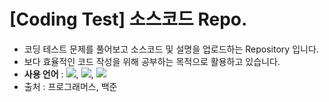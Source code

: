 # [Coding Test] 소스코드 Repo.
- 코딩 테스트 문제를 풀어보고 소스코드 및 설명을 업로드하는 Repository 입니다.
- 보다 효율적인 코드 작성을 위해 공부하는 목적으로 활용하고 있습니다.
- **사용 언어** : <img src="https://img.shields.io/badge/python-F6F8FA.svg?style=flat&logo=python&logoColor=3776AB" />, <img src="https://img.shields.io/badge/SQL-F6F8FA.svg?style=flat&logo=mysql&logoColor=4479A1" />, <img src="https://img.shields.io/badge/Java-F6F8FA.svg?style=flat&logo=java&logoColor=4479A1" />
- 출처 : 프로그래머스, 백준
